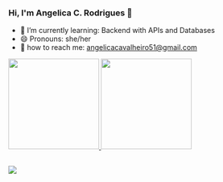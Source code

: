 ### Hi, I'm Angelica C. Rodrigues 👋

- 🌱 I’m currently learning: Backend with APIs and Databases
- 😄 Pronouns: she/her
- 📧 how to reach me: angelicacavalheiro51@gmail.com

<div>
  <a href="https://github.com/angelicacavalheiro">
  <img height="180em" src ="https://github-readme-stats.vercel.app/api?username=angelicacavalheiro&show_icons=true&theme=merko"/>
  <img height="180em" src ="https://github-readme-stats.vercel.app/api/top-langs/?username=angelicacavalheiro&layout=compact&theme=merko"/>
</div>

##
  
<div>
  <a href="https://www.linkedin.com/in/angelica-cavalheiro-rodrigues"><img src="https://img.shields.io/badge/LinkedIn-0077B5?style=for-the-badge&logo=linkedin&logoColor=white" target="_blanck"><a/>
</div>
  



